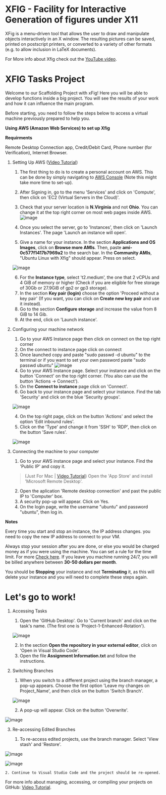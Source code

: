 # XFIG - Facility for Interactive Generation of figures under X11

XFig is a menu-driven tool that allows the user to draw and manipulate objects
interactively in an X window.  The resulting pictures can be saved, printed
on postscript printers, or converted to a variety of other formats (e.g. to
allow inclusion in LaTeX documents).

For More info about Xfig check out the [YouTube video](https://www.youtube.com/watch?v=9wOMELa_Nx4 "YouTube Video").

# XFIG Tasks Project

Welcome to our Scaffolding Project with xFig! Here you will be able to develop functions inside a big project. You will see the results of your work and how it can influence the main program.

Before starting, you need to follow the steps below to access a virtual machine previously prepared to help you.

**Using AWS (Amazon Web Services) to set up Xfig**

**Requirments**

Remote Desktop Connection app, Credit/Debit Card, Phone number (for Verification), Internet Browser.

1. Setting Up AWS ([Video Tutorial](https://youtu.be/xkicUjw4wvs))
    1. The first thing to do is to create a personal account on AWS. This can be done by simply navigating to 
[AWS Console](https://aws.amazon.com/console/ "AWS Console") (Note this might take more time to set-up).
    2. After Signing in, go to the menu 'Services' and click on 'Compute', then click on 'EC2 (Virtual Servers in the Cloud)'.
    3. Check that your server location is **N.Virginia** and not **Ohio**. You can change it at the top right corner on most web pages inside AWS.
    ![image](https://user-images.githubusercontent.com/82111747/165028560-049ee527-91c2-47c1-8d1d-77a452b3e566.png)
    
    4. Once you select the server, go to 'Instances', then click on 'Launch Instances'. The page 'Launch an instance will open'.
    5. Give a name for your instance. In the section **Applications and OS Images**, click on **Browse more AMIs**. Then, paste **ami-0c577f1417b7969a2** to the search bar. In the **Community AMIs**, "Ubuntu Linux with Xfig" should appear. Press on select.
    
    ![image](https://user-images.githubusercontent.com/82111747/163631249-dfe3e6cc-450a-4ffb-b888-0840d1b7479a.png)
    
    6. For the **Instance type**, select 't2.medium', the one that 2 vCPUs and 4 GiB of memory or higher (Check if you are eligible for free storage of 30Gb or 27.9GiB of gp2 or gp3 storage).
    7. In the section **Key pair (login)** choose the option 'Proceed without a key pair' (If you want, you can click on **Create new key pair** and use it instead).
    8. Go to the section **Configure storage** and increase the value from 8 GiB to 14 Gib.
    9. At the end, click on 'Launch instance'.
    
2. Configuring your machine network
    1. Go to your AWS Instance page then click on connect on the top right corner
    2. On the connect to instance page click on connect
    3. Once launched copy and paste "sudo passwd -d ubuntu" to the terminal or if you want to set your own password paste "sudo passwd ubuntu" 
    ![image](https://user-images.githubusercontent.com/82111747/148692858-680af869-f5a7-43a5-87fd-f67791a1a9e5.png)
    1. Go to your AWS Instance page. Select your instance and click on the button 'Connect' on the top right corner. (You also can use the button 'Actions -> Connect').
    2. On the **Connect to instance** page click on 'Connect'.    
    3. Go back to your instance page and select your instance. Find the tab 'Security' and click on the blue 'Security groups'.
    
    ![image](https://user-images.githubusercontent.com/82111747/148693287-6b33115c-76ea-44fb-80eb-51ae675f379c.jpg)
    
    4. On the top right page, click on the button 'Actions' and select the option 'Edit inbound rules'.
    5. Click on the 'Type' and change it from 'SSH' to 'RDP', then click on the button 'Save rules'.
    
    ![image](https://user-images.githubusercontent.com/82111747/148693103-6ba0b673-3542-4a25-a91a-d647ee64dd7f.png)

3. Connecting the machine to your computer
    1. Go to your AWS instance page and select your instance. Find the 'Public IP' and copy it.
    > (Just For Mac | [Video Tutorial](https://youtu.be/Dl_7oaLulag)) Open the 'App Store' and install 'Microsoft Remote Desktop'.
    2. Open the aplication 'Remote desktop connection' and past the public IP to 'Computer' box.
    3. A security pop-up will appear. Click on Yes.
    4. On the login page, write the username "ubuntu" and password "ubuntu", then log in.
 
**Notes**

Every time you start and stop an instance, the IP address changes. you need to copy the new IP address to connect to your VM.

Always stop your session after you are done, or else you would be charged money as if you were using the machine. You can set a rule for the time limit. For more [Check here](https://aws.amazon.com/about-aws/whats-new/2013/01/08/use-amazon-cloudwatch-to-detect-and-shut-down-unused-amazon-ec2-instances/). If you leave you machine running 24/7, you will be billed anywhere between **30-50 dollars per month**.

You should be **Stopping** your instance and not **Terminating** it, as this will delete your instance and you will need to complete these steps again.

# Let's go to work!

1. Accessing Tasks
    1. Open the 'GitHub Desktop'. Go to 'Current branch' and click on the task's name. (The first one is 'Project-1-Enhanced-Rotation').
    
     ![image](https://user-images.githubusercontent.com/85720584/176274825-5a31ab7e-842a-4af8-b0a0-146452931a65.png)    
    
    2. In the section **Open the repository in your external editor**, click on 'Open in Visual Studio Code'.
    3. Open the file **Assignment Information.txt** and follow the instructions.

2. Switching Branches

    1. When you switch to a different project using the branch manager, a pop-up appears. Choose the first option 'Leave my changes on Project_Name', and then click on the button 'Switch Branch'.
    
    ![image](https://user-images.githubusercontent.com/85720584/176275201-220e9568-4564-4547-a00a-8c7bf76cb26d.png)
    
    2. A pop-up will appear. Click on the button 'Overwrite'.

 ![image](https://user-images.githubusercontent.com/85720584/176275338-b055a8e3-6892-494a-a036-f082bc573cf6.png)
  
3. Re-accessing Edited Branches

    1. To re-access edited projects, use the branch manager. Select 'View stash' and 'Restore'.

 ![image](https://user-images.githubusercontent.com/85720584/176276087-8eef38b9-d6c0-4962-b5bd-7a07d18e4a3d.png)

 ![image](https://user-images.githubusercontent.com/85720584/176276125-cec114b5-f9cf-422d-812b-3ac7bc550617.png)

    2. Continue to Visual Studio Code and the project should be re-opened.

For more info about managing, accessing, or compiling your projects on GitHub: [Video Tutorial](https://youtu.be/_jMa9k74U7s).

